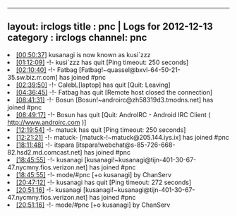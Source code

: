 
---
layout: irclogs
title : pnc | Logs for 2012-12-13
category : irclogs
channel: pnc
---
<li class="logitem"><a href="#00:50:37" name="00:50:37" class="time">[00:50:37]</a> <span class="nick">kusanagi</span> is now known as <span class="nick">kusi`zzz</span> </li>
<li class="logitem"><a href="#01:12:09" name="01:12:09" class="time">[01:12:09]</a> -!- <span class="quit">kusi`zzz</span> has quit [Ping timeout: 250 seconds] </li>
<li class="logitem"><a href="#02:10:40" name="02:10:40" class="time">[02:10:40]</a> -!- <span class="join">Fatbag</span> [Fatbag!~quassel@bxvl-64-50-21-35.sw.biz.rr.com] has joined #pnc </li>
<li class="logitem"><a href="#02:39:50" name="02:39:50" class="time">[02:39:50]</a> -!- <span class="quit">CalebL[laptop]</span> has quit [Quit: Leaving] </li>
<li class="logitem"><a href="#04:36:45" name="04:36:45" class="time">[04:36:45]</a> -!- <span class="quit">Fatbag</span> has quit [Remote host closed the connection] </li>
<li class="logitem"><a href="#08:41:31" name="08:41:31" class="time">[08:41:31]</a> -!- <span class="join">Bosun</span> [Bosun!~androirc@zh58319d3.tmodns.net] has joined #pnc </li>
<li class="logitem"><a href="#08:49:17" name="08:49:17" class="time">[08:49:17]</a> -!- <span class="quit">Bosun</span> has quit [Quit: AndroIRC - Android IRC Client ( <a href="http://www.androirc.com" target="_blank">http://www.androirc.com</a> )] </li>
<li class="logitem"><a href="#12:19:54" name="12:19:54" class="time">[12:19:54]</a> -!- <span class="quit">matuck</span> has quit [Ping timeout: 250 seconds] </li>
<li class="logitem"><a href="#12:21:21" name="12:21:21" class="time">[12:21:21]</a> -!- <span class="join">matuck-</span> [matuck-!~matuck@205.144.iys.ix] has joined #pnc </li>
<li class="logitem"><a href="#18:11:48" name="18:11:48" class="time">[18:11:48]</a> -!- <span class="join">itspara</span> [itspara!webchat@s-85-726-668-82.hsd2.md.comcast.net] has joined #pnc </li>
<li class="logitem"><a href="#18:45:55" name="18:45:55" class="time">[18:45:55]</a> -!- <span class="join">kusanagi</span> [kusanagi!~kusanagi@tijn-401-30-67-47.nycmny.fios.verizon.net] has joined #pnc </li>
<li class="logitem"><a href="#18:45:55" name="18:45:55" class="time">[18:45:55]</a> -!- mode/<span class="mode">#pnc</span> [+o kusanagi] by ChanServ </li>
<li class="logitem"><a href="#20:47:12" name="20:47:12" class="time">[20:47:12]</a> -!- <span class="quit">kusanagi</span> has quit [Ping timeout: 272 seconds] </li>
<li class="logitem"><a href="#20:51:16" name="20:51:16" class="time">[20:51:16]</a> -!- <span class="join">kusanagi</span> [kusanagi!~kusanagi@tijn-401-30-67-47.nycmny.fios.verizon.net] has joined #pnc </li>
<li class="logitem"><a href="#20:51:16" name="20:51:16" class="time">[20:51:16]</a> -!- mode/<span class="mode">#pnc</span> [+o kusanagi] by ChanServ </li>


